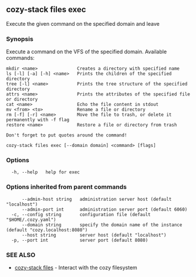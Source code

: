 ## cozy-stack files exec

Execute the given command on the specified domain and leave

### Synopsis

Execute a command on the VFS of the specified domain.
Available commands:

    mkdir <name>               Creates a directory with specified name
    ls [-l] [-a] [-h] <name>   Prints the children of the specified directory
    tree [-l] <name>           Prints the tree structure of the specified directory
    attrs <name>               Prints the attributes of the specified file or directory
    cat <name>                 Echo the file content in stdout
    mv <from> <to>             Rename a file or directory
    rm [-f] [-r] <name>        Move the file to trash, or delete it permanently with -f flag
    restore <name>             Restore a file or directory from trash

	Don't forget to put quotes around the command!


```
cozy-stack files exec [--domain domain] <command> [flags]
```

### Options

```
  -h, --help   help for exec
```

### Options inherited from parent commands

```
      --admin-host string   administration server host (default "localhost")
      --admin-port int      administration server port (default 6060)
  -c, --config string       configuration file (default "$HOME/.cozy.yaml")
      --domain string       specify the domain name of the instance (default "cozy.localhost:8080")
      --host string         server host (default "localhost")
  -p, --port int            server port (default 8080)
```

### SEE ALSO

* [cozy-stack files](cozy-stack_files.md)	 - Interact with the cozy filesystem

